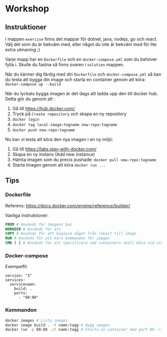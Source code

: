 # Workshop

## Instruktioner

I mappen `exercise` finns det mappar för dotnet, java, nodejs, go och react. Välj det som du är bekväm med, eller något du inte är bekväm med för lite extra utmaning ;)

Varje mapp har en `Dockerfile` och en `docker-compose.yml` som du behöver fylla i. Skulle du fastna så finns svaren i `solution` mappen.

När du känner dig färdig med din `Dockerfile` och `docker-compose.yml` så kan du testa att bygga din image och starta en container genom att köra:
`docker-compose up --build`

När du lyckats bygga imagen är det dags att ladda upp den till docker hub. Detta gör du genom att :

1. Gå till https://hub.docker.com/
2. Tryck på `Create repository` och skapa en ny repository
3. `docker login`
4. `docker tag local-image:tagname new-repo:tagname`
5. `docker push new-repo:tagname`

Nu kan vi testa att köra den nya imagen i en ny miljö:

1. Gå till https://labs.play-with-docker.com/
2. Skapa en ny instans (Add new instance)
3. Hämta imagen som du precis pushade: `docker pull new-repo:tagname`
4. Starta imagen genom att köra `docker run ...`

## Tips

### Dockerfile

Referens: https://docs.docker.com/engine/reference/builder/

Vanliga instruktioner:

```DockerFIle
FROM # Används för imagens bas
WORKDIR # Används för att
COPY # Används för att kopiera något från lokalt till image
RUN # Används för att köra kommandon för imagen
CMD [ ] # Används för att specificera vad containern skall köra vid start
```

### Docker-compose

Exempelfil:

```docker
version: "3"
services:
  servicenamn:
    build: .
    ports:
      - "80:80"
```

### Kommandon

```sh
docker images # Lista images
docker image build . -t namn:tagg # Bygg images
docker run -p 80:80 -it namn:tagg # Starta en container med port 80 ->  80
```
